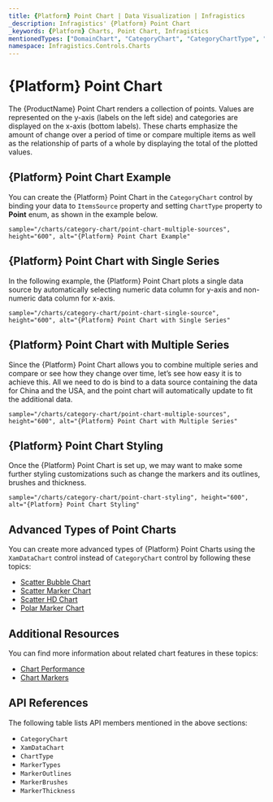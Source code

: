 ```yaml
---
title: {Platform} Point Chart | Data Visualization | Infragistics
_description: Infragistics' {Platform} Point Chart
_keywords: {Platform} Charts, Point Chart, Infragistics
mentionedTypes: ["DomainChart", "CategoryChart", "CategoryChartType", "Legend", 'Series']
namespace: Infragistics.Controls.Charts
---
```

# {Platform} Point Chart

The {ProductName} Point Chart renders a collection of points. Values are represented on the y-axis (labels on the left side) and categories are displayed on the x-axis (bottom labels). These charts emphasize the amount of change over a period of time or compare multiple items as well as the relationship of parts of a whole by displaying the total of the plotted values.

## {Platform} Point Chart Example

You can create the {Platform} Point Chart in the `CategoryChart` control by binding your data to `ItemsSource` property and setting `ChartType` property to **Point** enum, as shown in the example below.

`sample="/charts/category-chart/point-chart-multiple-sources", height="600", alt="{Platform} Point Chart Example"`



<div class="divider--half"></div>

## {Platform} Point Chart with Single Series

In the following example, the {Platform} Point Chart plots a single data source by automatically selecting numeric data column for y-axis and non-numeric data column for x-axis.

`sample="/charts/category-chart/point-chart-single-source", height="600", alt="{Platform} Point Chart with Single Series"`



<div class="divider--half"></div>

## {Platform} Point Chart with Multiple Series

Since the {Platform} Point Chart allows you to combine multiple series and compare or see how they change over time, let’s see how easy it is to achieve this. All we need to do is bind to a data source containing the data for China and the USA, and the point chart will automatically update to fit the additional data.

`sample="/charts/category-chart/point-chart-multiple-sources", height="600", alt="{Platform} Point Chart with Multiple Series"`



<div class="divider--half"></div>

## {Platform} Point Chart Styling

Once the {Platform} Point Chart is set up, we may want to make some further styling customizations such as change the markers and its outlines, brushes and thickness.

`sample="/charts/category-chart/point-chart-styling", height="600", alt="{Platform} Point Chart Styling"`



<div class="divider--half"></div>

## Advanced Types of Point Charts

You can create more advanced types of {Platform} Point Charts using the `XamDataChart` control instead of `CategoryChart` control by following these topics:

- [Scatter Bubble Chart](bubble-chart.md)
- [Scatter Marker Chart](scatter-chart.md#{PlatformLower}-scatter-marker-chart)
- [Scatter HD Chart](scatter-chart.md#{PlatformLower}-scatter-high-density-chart)
- [Polar Marker Chart](polar-chart.md#{PlatformLower}-polar-marker-chart)

## Additional Resources

You can find more information about related chart features in these topics:

- [Chart Performance](../features/chart-performance.md)
- [Chart Markers](../features/chart-markers.md)

## API References

The following table lists API members mentioned in the above sections:

- `CategoryChart`
- `XamDataChart`
- `ChartType`
- `MarkerTypes`
- `MarkerOutlines`
- `MarkerBrushes`
- `MarkerThickness`

